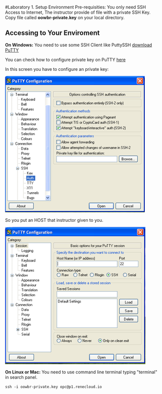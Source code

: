 #Laboratory 1. Setup Environment
Pre-requisities: You only need SSH Access to Internet, The instructor provide of file with a private SSH Key.
Copy file called **oowbr-private.key** on your local directory.

## Accessing to Your Enviroment
**On Windows:** You need to use some SSH Client like PuttySSH [download PuTTY](http://www.chiark.greenend.org.uk/~sgtatham/putty/download.html)

You can check how to configure private key on PuTTY [here](https://support.suso.com/supki/SSH_Tutorial_for_Windows)

In this screen you have to configure an private key:

![Screen to add private key](files/Putty-config-sshauth.png)

So you put an HOST that instructor given to you.

![Screen to open session to server](files/Putty-configuration.png)

**On Linux or Mac:** You need to use command line terminal typing "terminal" in search panel.

```
ssh -i oowbr-private.key opc@p1.renecloud.io
```
